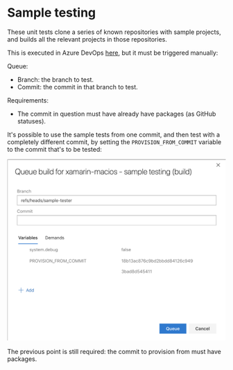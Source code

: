 # Sample testing

These unit tests clone a series of known repositories with sample projects, and builds all the relevant projects in those repositories.

This is executed in Azure DevOps [here][1], but it must be triggered manually:

Queue:
* Branch: the branch to test.
* Commit: the commit in that branch to test.

Requirements:
* The commit in question must have already have packages (as GitHub statuses).

It's possible to use the sample tests from one commit, and then test with a
completely different commit, by setting the `PROVISION_FROM_COMMIT` variable
to the commit that's to be tested:

![screenshot](images/provision_from_commit.png)

The previous point is still required: the commit to provision from must have packages.

[1]: https://dev.azure.com/xamarin/public/_build?definitionId=20
